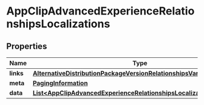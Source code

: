 

# AppClipAdvancedExperienceRelationshipsLocalizations


## Properties

| Name | Type | Description | Notes |
|------------ | ------------- | ------------- | -------------|
|**links** | [**AlternativeDistributionPackageVersionRelationshipsVariantsLinks**](AlternativeDistributionPackageVersionRelationshipsVariantsLinks.md) |  |  [optional] |
|**meta** | [**PagingInformation**](PagingInformation.md) |  |  [optional] |
|**data** | [**List&lt;AppClipAdvancedExperienceRelationshipsLocalizationsDataInner&gt;**](AppClipAdvancedExperienceRelationshipsLocalizationsDataInner.md) |  |  [optional] |




